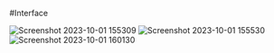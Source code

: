 #Interface 

![Screenshot 2023-10-01 155309](https://github.com/blackcat-123/Shorten_URL/assets/87993465/3afa668c-b72a-44ea-a6d6-68098b0d5af8)
![Screenshot 2023-10-01 155530](https://github.com/blackcat-123/Shorten_URL/assets/87993465/7ebca745-73ce-46c5-ba42-30236415d456)
![Screenshot 2023-10-01 160130](https://github.com/blackcat-123/Shorten_URL/assets/87993465/16bbc1c0-777a-426f-849d-2a2d8294e374)
